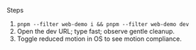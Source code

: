 <!--══════════════════════════════════════════════════
  ╔══════════════════════════════════════════════════════╗
  ║  ░  T U T O R I A L  —  5 - M I N   D E M O  ░░░░░░  ║
  ║                                                      ║
  ║                                                      ║
  ║                                                      ║
  ║                                                      ║
  ║           ╌╌  P L A C E H O L D E R  ╌╌              ║
  ║                                                      ║
  ║                                                      ║
  ║                                                      ║
  ║                                                      ║
  ╚══════════════════════════════════════════════════════╝
    • WHAT ▸ Try MindTyper via web demo
    • WHY  ▸ Experience the first “aha” in minutes
    • HOW  ▸ Use `web-demo/` with local engine stubs
-->

Steps
1) `pnpm --filter web-demo i && pnpm --filter web-demo dev`
2) Open the dev URL; type fast; observe gentle cleanup.
3) Toggle reduced motion in OS to see motion compliance.


